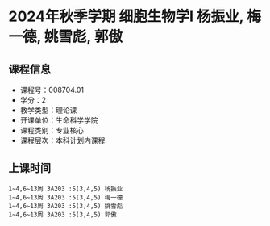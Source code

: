 # 2024年秋季学期 细胞生物学I 杨振业, 梅一德, 姚雪彪, 郭傲






## 课程信息

- 课程号：008704.01
- 学分：2
- 教学类型：理论课
- 开课单位：生命科学学院
- 课程类别：专业核心
- 课程层次：本科计划内课程

## 上课时间

```
1~4,6~13周 3A203 :5(3,4,5) 杨振业
1~4,6~13周 3A203 :5(3,4,5) 梅一德
1~4,6~13周 3A203 :5(3,4,5) 姚雪彪
1~4,6~13周 3A203 :5(3,4,5) 郭傲
```

